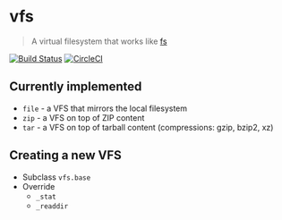 # vfs
> A virtual filesystem that works like [fs](http://nodejs.org/api/fs.html)

[![Build Status](https://travis-ci.org/kba/vfs.svg?branch=master)](https://travis-ci.org/kba/vfs)
[![CircleCI](https://circleci.com/gh/kba/vfs.svg?style=svg)](https://circleci.com/gh/kba/vfs)

## Currently implemented

* `file` - a VFS that mirrors the local filesystem
* `zip` - a VFS on top of ZIP content
* `tar` - a VFS on top of tarball content (compressions: gzip, bzip2, xz)

## Creating a new VFS

* Subclass `vfs.base`
* Override
  * `_stat`
  * `_readdir`
